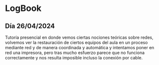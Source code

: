 # LogBook 
## Día 26/04/2024

Tutoría presencial en donde vemos ciertas nociones teóricas sobre redes, volvemos ver la restauración de ciertos equipos del aula en un proceso mediante red y de manera coordinada y automática y intentamos poner en red una impresora, pero tras mucho esfuerzo parece que no funciona correctamente y nos resulta imposible incluso la conexión por cable.

